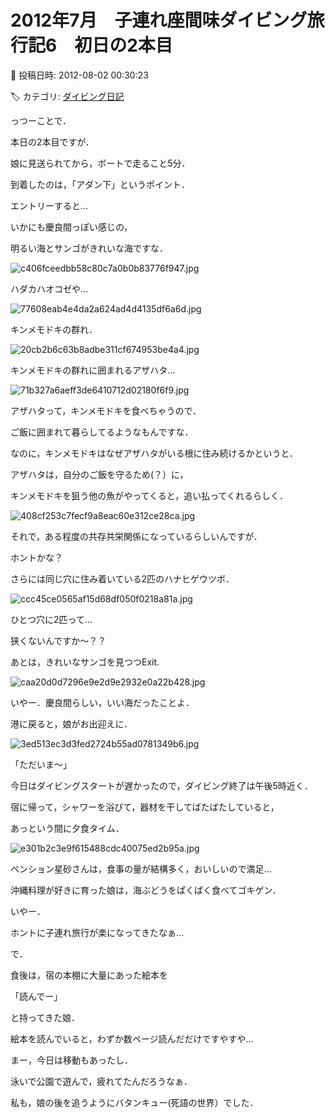 # 2012年7月　子連れ座間味ダイビング旅行記6　初日の2本目

📅 投稿日時: 2012-08-02 00:30:23

🏷️ カテゴリ: [ダイビング日記](ce3a7a8d424d112fce83ee85c81a0e344.md)

っつーことで．


本日の2本目ですが．


娘に見送られてから，ボートで走ること5分．


到着したのは，「アダン下」というポイント．





エントリーすると…


いかにも慶良間っぽい感じの，


明るい海とサンゴがきれいな海ですな．




![c406fceedbb58c80c7a0b0b83776f947.jpg](images/c406fceedbb58c80c7a0b0b83776f947.jpg)







ハダカハオコゼや…




![77608eab4e4da2a624ad4d4135df6a6d.jpg](images/77608eab4e4da2a624ad4d4135df6a6d.jpg)







キンメモドキの群れ．




![20cb2b6c63b8adbe311cf674953be4a4.jpg](images/20cb2b6c63b8adbe311cf674953be4a4.jpg)







キンメモドキの群れに囲まれるアザハタ…




![71b327a6aeff3de6410712d02180f6f9.jpg](images/71b327a6aeff3de6410712d02180f6f9.jpg)




アザハタって，キンメモドキを食べちゃうので．


ご飯に囲まれて暮らしてるようなもんですな．





なのに，キンメモドキはなぜアザハタがいる根に住み続けるかというと．


アザハタは，自分のご飯を守るため(？）に，


キンメモドキを狙う他の魚がやってくると，追い払ってくれるらしく．




![408cf253c7fecf9a8eac60e312ce28ca.jpg](images/408cf253c7fecf9a8eac60e312ce28ca.jpg)




それで，ある程度の共存共栄関係になっているらしいんですが．


ホントかな？





さらには同じ穴に住み着いている2匹のハナヒゲウツボ．




![ccc45ce0565af15d68df050f0218a81a.jpg](images/ccc45ce0565af15d68df050f0218a81a.jpg)




ひとつ穴に2匹って…


狭くないんですか～？？





あとは，きれいなサンゴを見つつExit.




![caa20d0d7296e9e2d9e2932e0a22b428.jpg](images/caa20d0d7296e9e2d9e2932e0a22b428.jpg)




いやー．慶良間らしい，いい海だったことよ．





港に戻ると，娘がお出迎えに．




![3ed513ec3d3fed2724b55ad0781349b6.jpg](images/3ed513ec3d3fed2724b55ad0781349b6.jpg)




「ただいま～」





今日はダイビングスタートが遅かったので，ダイビング終了は午後5時近く．


宿に帰って，シャワーを浴びて，器材を干してばたばたしていると，


あっという間に夕食タイム．




![e301b2c3e9f615488cdc40075ed2b95a.jpg](images/e301b2c3e9f615488cdc40075ed2b95a.jpg)




ペンション星砂さんは，食事の量が結構多く，おいしいので満足…





沖縄料理が好きに育った娘は，海ぶどうをぱくぱく食べてゴキゲン．


いやー．


ホントに子連れ旅行が楽になってきたなぁ…





で．


食後は，宿の本棚に大量にあった絵本を


「読んでー」


と持ってきた娘．


絵本を読んでいると，わずか数ページ読んだだけですやすや…





まー，今日は移動もあったし．


泳いで公園で遊んで，疲れてたんだろうなぁ．





私も，娘の後を追うようにバタンキュー(死語の世界）でした．
